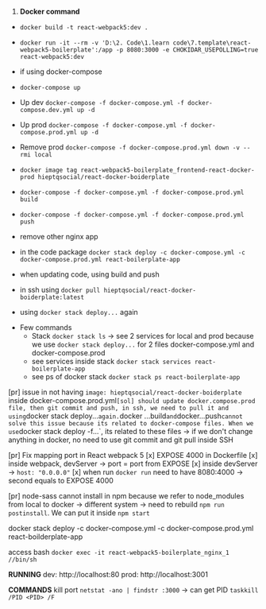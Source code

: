  
1. **Docker command**
 - `docker build -t react-webpack5:dev .`
 
 - `docker run -it --rm -v 'D:\2. Code\1.learn code\7.template\react-webpack5-boilerplate':/app -p 8080:3000 -e CHOKIDAR_USEPOLLING=true react-webpack5:dev`

 - if using docker-compose
  - `docker-compose up`
  - Up dev `docker-compose -f docker-compose.yml -f docker-compose.dev.yml up -d`
  - Up prod `docker-compose -f docker-compose.yml -f docker-compose.prod.yml up -d`
  - Remove prod `docker-compose -f docker-compose.prod.yml down -v --rmi local` 
  - `docker image tag react-webpack5-boilerplate_frontend-react-docker-prod hieptqsocial/react-docker-boiderplate`
  - `docker-compose -f docker-compose.yml -f docker-compose.prod.yml build`
  - `docker-compose -f docker-compose.yml -f docker-compose.prod.yml push`
  - remove other nginx app
  - in the code package `docker stack deploy -c docker-compose.yml -c docker-compose.prod.yml react-boilerplate-app`
  - when updating code, using build and push
  - in ssh using `docker pull hieptqsocial/react-docker-boiderplate:latest`
  - using `docker stack deploy...` again
  * Few commands 
    - Stack `docker stack ls` -> see 2 services for local and prod because we use `docker stack deploy...` for 2 files docker-compose.yml and docker-compose.prod
    - see services inside stack `docker stack services react-boilerplate-app`
    - see ps of docker stack `docker stack ps react-boilerplate-app`


[pr] issue in not having `image: hieptqsocial/react-docker-boiderplate` inside docker-compose.prod.yml`
  [sol] should update docker.compose.prod file, then git commit and push, in ssh, we need to pull it and using `docker stack deploy...` again. `docker ...build` and `docker...push` cannot solve this issue because its related to docker-compose files. When we use `docker stack deploy -f...`, its related to these files
  -> if we don't change anything in docker, no need to use git commit and git pull inside SSH


[pr] Fix mapping port in React webpack 5
  [x] EXPOSE 4000 in Dockerfile
  [x] inside webpack, devServer -> port = port from EXPOSE
  [x] inside devServer -> `host: "0.0.0.0"`
  [x] when run `docker run` need to have 8080:4000 -> second equals to EXPOSE 4000

[pr] node-sass cannot install in npm 
  because we refer to node_modules from local to docker -> different system -> need to rebuild
  `npm run postinstall`. We can put it inside `npm start`


docker stack deploy -c docker-compose.yml -c docker-compose.prod.yml react-boilderplate-app

access bash
  `docker exec -it react-webpack5-boilerplate_nginx_1 //bin/sh`

**RUNNING**
dev: http://localhost:80
prod: http://localhost:3001

**COMMANDS**
kill port
  `netstat -ano | findstr :3000` -> can get PID
  `taskkill /PID <PID> /F`

